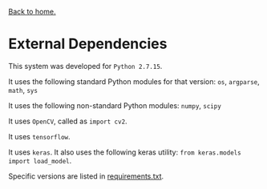 [Back to home.](../README.md)

# External Dependencies

This system was developed for `Python 2.7.15`.

It uses the following standard Python modules for that version:
`os`, `argparse`, `math`, `sys`

It uses the following non-standard Python modules:
`numpy`, `scipy`

It uses `OpenCV`, called as `import cv2`.

It uses `tensorflow`.

It uses `keras`.  It also uses the following keras utility:
`from keras.models import load_model`.


Specific versions are listed in [requirements.txt](../requirements.txt).

